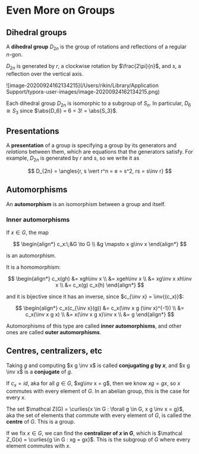 # Even More on Groups

$$
\newcommand{\ds}{\displaystyle}
\newcommand{\curlies}[1]{\left\lbrace #1 \right\rbrace}
\newcommand{\abs}[1]{\left\lvert #1 \right\rvert}
\newcommand{\angles}[1]{\left\langle #1 \right\rangle}
\newcommand{\inv}[1]{#1^{-1}}
$$

## Dihedral groups

A **dihedral group** $D_{2n}$ is the group of rotations and reflections of a regular $n$-gon.

$D_{2n}$ is generated by $r$, a clockwise rotation by $\frac{2\pi}{n}$, and $s$, a reflection over the vertical axis.

![image-20200924162134215](/Users/rikin/Library/Application Support/typora-user-images/image-20200924162134215.png)

Each dihedral group $D_{2n}$ is isomorphic to a subgroup of $S_n$. In particular, $D_6 \cong S_3$ since $\abs{D_6} = 6 = 3! = \abs{S_3}$.

## Presentations

A **presentation** of a group is specifying a group by its generators and *relations* between them, which are equations that the generators satisfy. For example, $D_{2n}$ is generated by $r$ and $s$, so we write it as

$$
D_{2n} = \angles{r, s \vert r^n = e = s^2, rs = s\inv r}
$$

## Automorphisms

An **automorphism** is an isomorphism between a group and itself.

### Inner automorphisms

If $x \in G$, the map

$$
\begin{align*}
c_x:\;&G \to G \\
&g \mapsto x g\inv x
\end{align*}
$$

is an automorphism.

It is a homomorphism:

$$
\begin{align*}
c_x(gh) &= xgh\inv x \\
&= xgeh\inv x \\
&= xg\inv x xh\inv x \\
&= c_x(g) c_x(h)
\end{align*}
$$

and it is bijective since it has an inverse, since $c_{\inv x} = \inv{(c_x)}$:

$$
\begin{align*}
c_x(c_{\inv x}(g)) &= c_x(\inv x g (\inv x)^{-1}) \\
&= c_x(\inv x g x) \\
&= x(\inv x g x)\inv x \\
&= g
\end{align*}
$$

Automorphisms of this type are called **inner automorphisms**, and other ones are called **outer automorphisms**.

## Centres, centralizers, etc

Taking $g$ and computing $x g \inv x$ is called **conjugating $g$ by $x$**, and $x g \inv x$ is a **conjugate** of $g$.

If $c_x = id$, aka for all $g \in G$, $xg\inv x = g$, then we know $xg = gx$, so $x$ commutes with every element of $G$. In an abelian group, this is the case for every $x$.

The set $\mathcal Z(G) = \curlies{x \in G : \forall g \in G, x g \inv x = g}$, aka the set of elements that commute with every element of $G$, is called the **centre** of $G$. This is a group.

If we fix $x \in G$, we can find the **centralizer of $x$ in $G$**, which is $\mathcal Z_G(x) = \curlies{g \in G : xg = gx}$. This is the subgroup of $G$ where every element commutes with $x$. 